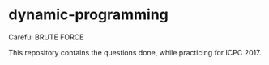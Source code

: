 # dynamic-programming
Careful BRUTE FORCE


This repository contains the questions done, while practicing for ICPC 2017.
